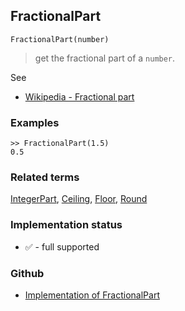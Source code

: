 ## FractionalPart

```
FractionalPart(number)
```

> get the fractional part of a `number`. 

See
* [Wikipedia - Fractional part](https://en.wikipedia.org/wiki/Fractional_part)

### Examples

```
>> FractionalPart(1.5)
0.5  
```

### Related terms 
[IntegerPart](IntegerPart.md), [Ceiling](Ceiling.md), [Floor](Floor.md), [Round](Round.md)

### Implementation status

* &#x2705; - full supported

### Github

* [Implementation of FractionalPart](https://github.com/axkr/symja_android_library/blob/master/symja_android_library/matheclipse-core/src/main/java/org/matheclipse/core/builtin/IntegerFunctions.java#L733) 
